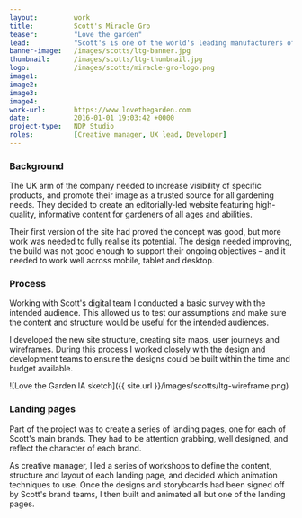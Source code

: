 ```yaml
---
layout: 		work
title:  		Scott's Miracle Gro
teaser:  		"Love the garden"
lead:			"Scott's is one of the world's leading manufacturers of lawn and garden care products."
banner-image: 	/images/scotts/ltg-banner.jpg
thumbnail: 		/images/scotts/ltg-thumbnail.jpg
logo:			/images/scotts/miracle-gro-logo.png
image1:       
image2:       
image3:      
image4:    
work-url:		https://www.lovethegarden.com
date:   		2016-01-01 19:03:42 +0000
project-type: 	NDP Studio
roles:	    	[Creative manager, UX lead, Developer]
---
```


<h3>Background</h3>

<p>The UK arm of the company needed to increase visibility of specific products, and promote their image as a trusted source for all gardening needs. They decided to create an editorially-led website featuring high-quality, informative content for gardeners of all ages and abilities.</p>

<p>Their first version of the site had proved the concept was good, but more work was needed to fully realise its potential. The design needed improving, the build was not good enough to support their ongoing objectives – and it needed to work well across mobile, tablet and desktop.</p>

<h3>Process</h3>

<p>Working with Scott's digital team I conducted a basic survey with the intended audience. This allowed us to test our assumptions and make sure the content and structure would be useful for the intended audiences.</p>

<p>I developed the new site structure, creating site maps, user journeys and wireframes. During this process I worked closely with the design and development teams to ensure the designs could be built within the time and budget available.</p>

![Love the Garden IA sketch]({{ site.url }}/images/scotts/ltg-wireframe.png)

<h3>Landing pages</h3>

<p>Part of the project was to create a series of landing pages, one for each of Scott's main brands. They had to be attention grabbing, well designed, and reflect the character of each brand.</p>

<p>As creative manager, I led a series of workshops to define the content, structure and layout of each landing page, and decided which animation techniques to use. Once the designs and storyboards had been signed off by Scott's brand teams, I then built and animated all but one of the landing pages.</p>
